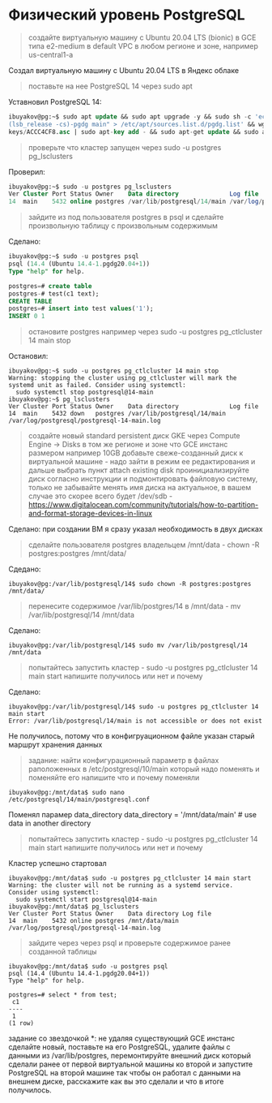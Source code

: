 # Физический уровень PostgreSQL 

>cоздайте виртуальную машину c Ubuntu 20.04 LTS (bionic) в GCE типа e2-medium в default VPC в любом регионе и зоне, например us-central1-a

Создал виртуальную машину с Ubuntu 20.04 LTS в Яндекс облаке

>поставьте на нее PostgreSQL 14 через sudo apt

Уставновил PostgreSQL 14:
```sql
ibuyakov@pg:~$ sudo apt update && sudo apt upgrade -y && sudo sh -c 'echo "deb http://apt.postgresql.org/pub/repos/apt $
(lsb_release -cs)-pgdg main" > /etc/apt/sources.list.d/pgdg.list' && wget --quiet -O - https://www.postgresql.org/media/
keys/ACCC4CF8.asc | sudo apt-key add - && sudo apt-get update && sudo apt-get -y install postgresql-14
```
>проверьте что кластер запущен через sudo -u postgres pg_lsclusters

Проверил:
```sql
ibuyakov@pg:~$ sudo -u postgres pg_lsclusters
Ver Cluster Port Status Owner    Data directory              Log file
14  main    5432 online postgres /var/lib/postgresql/14/main /var/log/postgresql/postgresql-14-main.log
```

>зайдите из под пользователя postgres в psql и сделайте произвольную таблицу с произвольным содержимым

Сделано:
```sql
ibuyakov@pg:~$ sudo -u postgres psql
psql (14.4 (Ubuntu 14.4-1.pgdg20.04+1))
Type "help" for help.

postgres=# create table
postgres-# test(c1 text);
CREATE TABLE
postgres=# insert into test values('1');
INSERT 0 1
```
>остановите postgres например через sudo -u postgres pg_ctlcluster 14 main stop

Остановил:
```
ibuyakov@pg:~$ sudo -u postgres pg_ctlcluster 14 main stop
Warning: stopping the cluster using pg_ctlcluster will mark the systemd unit as failed. Consider using systemctl:
  sudo systemctl stop postgresql@14-main
ibuyakov@pg:~$ pg_lsclusters
Ver Cluster Port Status Owner    Data directory              Log file
14  main    5432 down   postgres /var/lib/postgresql/14/main /var/log/postgresql/postgresql-14-main.log
```

>создайте новый standard persistent диск GKE через Compute Engine -> Disks в том же регионе и зоне что GCE инстанс размером например 10GB
>добавьте свеже-созданный диск к виртуальной машине - надо зайти в режим ее редактирования и дальше выбрать пункт attach existing disk
>проинициализируйте диск согласно инструкции и подмонтировать файловую систему, только не забывайте менять имя диска на актуальное, 
>в вашем случае это скорее всего будет /dev/sdb - https://www.digitalocean.com/community/tutorials/how-to-partition-and-format-storage-devices-in-linux

Сделано: при создании ВМ я сразу указал необходимость в двух дисках

>сделайте пользователя postgres владельцем /mnt/data - chown -R postgres:postgres /mnt/data/

Сдедано:
```
ibuyakov@pg:/var/lib/postgresql/14$ sudo chown -R postgres:postgres /mnt/data/
```

>перенесите содержимое /var/lib/postgres/14 в /mnt/data - mv /var/lib/postgresql/14 /mnt/data

Сделано:
```
ibuyakov@pg:/var/lib/postgresql/14$ sudo mv /var/lib/postgresql/14 /mnt/data
```
>попытайтесь запустить кластер - sudo -u postgres pg_ctlcluster 14 main start
>напишите получилось или нет и почему

Сделано:
```
ibuyakov@pg:/var/lib/postgresql/14$ sudo -u postgres pg_ctlcluster 14 main start
Error: /var/lib/postgresql/14/main is not accessible or does not exist
```
Не получилось, потому что в конфигруационном файле указан старый маршрут хранения данных

>задание: найти конфигурационный параметр в файлах раположенных в /etc/postgresql/10/main который надо поменять и поменяйте его
>напишите что и почему поменяли

```
ibuyakov@pg:/mnt/data$ sudo nano /etc/postgresql/14/main/postgresql.conf
```
Поменял парамер data_directory
data_directory = '/mnt/data/main'               # use data in another directory

>попытайтесь запустить кластер - sudo -u postgres pg_ctlcluster 14 main start
>напишите получилось или нет и почему

Кластер успешно стартовал
```
ibuyakov@pg:/mnt/data$ sudo -u postgres pg_ctlcluster 14 main start
Warning: the cluster will not be running as a systemd service. Consider using systemctl:
  sudo systemctl start postgresql@14-main
ibuyakov@pg:/mnt/data$ pg_lsclusters
Ver Cluster Port Status Owner    Data directory Log file
14  main    5432 online postgres /mnt/data/main /var/log/postgresql/postgresql-14-main.log
```

>зайдите через через psql и проверьте содержимое ранее созданной таблицы

```
ibuyakov@pg:/mnt/data$ sudo -u postgres psql
psql (14.4 (Ubuntu 14.4-1.pgdg20.04+1))
Type "help" for help.

postgres=# select * from test;
 c1
----
 1
(1 row)
```
задание со звездочкой *: не удаляя существующий GCE инстанс сделайте новый, поставьте на его PostgreSQL, 
удалите файлы с данными из /var/lib/postgres, перемонтируйте внешний диск который сделали ранее от первой виртуальной машины ко второй 
и запустите PostgreSQL на второй машине так чтобы он работал с данными на внешнем диске, расскажите как вы это сделали и что в итоге получилось.
